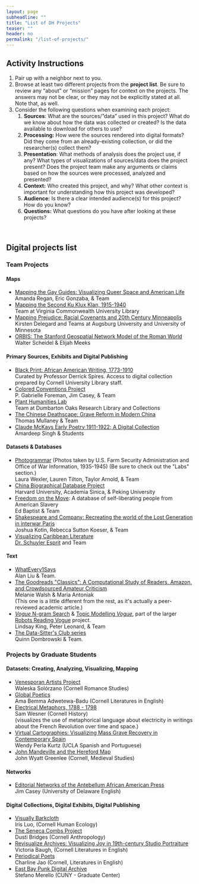 ```yaml
---
layout: page
subheadline: ""
title: "List of DH Projects"
teaser: ""
header: no
permalink: "/list-of-projects/"
---
```


## **Activity Instructions**

1. Pair up with a neighbor next to you.   
2. Browse at least two different projects from the **project list**. Be sure to review any “about” or “mission” pages for context on the projects. The answers may not be clear, or they may not be explicitly stated at all. Note that, as well.   
3. Consider the following questions when examining each project:  
   1. **Sources**: What are the sources/”data” used in this project? What do we know about how the data was collected or created? Is the data available to download for others to use?   
   2. **Processing:** How were the sources rendered into digital formats? Did they come from an already-existing collection, or did the researcher(s) collect them?   
   3. **Presentation**: What methods of analysis does the project use, if any? What types of visualizations of sources/data does the project present?  Does the project team make any arguments or claims based on how the sources were processed, analyzed and presented?  
   4. **Context:** Who created this project, and why? What other context is important for understanding how this project was developed?  
   5. **Audience:** Is there a clear intended audience(s) for this project? How do you know?  
   6. **Questions:** What questions do you have after looking at these projects?
<br>

## **Digital projects list**

### Team Projects

#### Maps

* [Mapping the Gay Guides: Visualizing Queer Space and American Life](https://www.mappingthegayguides.org/)  
   Amanda Regan, Eric Gonzaba, & Team  
* [Mapping the Second Ku Klux Klan, 1915-1940](https://labs.library.vcu.edu/klan/)  
   Team at Virginia Commonwealth University Library  
* [Mapping Prejudice: Racial Covenants and 20th Century Minneapolis](https://www.mappingprejudice.org/)  
   Kirsten Delegard and Teams at Augsburg University and University of Minnesota  
* [ORBIS: The Stanford Geospatial Network Model of the Roman World](http://orbis.stanford.edu/)  
   Walter Scheidel & Elijah Meeks

#### Primary Sources, Exhibits and Digital Publishing

* [Black Print: African American Writing, 1773-1910](https://exhibits.library.cornell.edu/blackprint)  
  Curated by Professor Derrick Spires. Access to digital collection prepared by Cornell University Library staff.  
* [Colored Conventions Project](https://coloredconventions.org/)  
   P. Gabrielle Foreman, Jim Casey, & Team  
* [Plant Humanities Lab](https://lab.plant-humanities.org/)  
   Team at Dumbarton Oaks Research Library and Collections  
* [The Chinese Deathscape: Grave Reform in Modern China](http://chinesedeathscape.org/)  
   Thomas Mullaney & Team  
* [Claude McKays Early Poetry 1911-1922; A Digital Collection](https://scalar.lehigh.edu/mckay/index)  
   Amardeep Singh & Students

#### Datasets & Databases

* [Photogrammar](http://photogrammar.yale.edu/) (Photos taken by U.S. Farm Security Administration and Office of War Information, 1935-1945) (Be sure to check out the "Labs" section.)  
   Laura Wexler, Lauren Tilton, Taylor Arnold, & Team  
* [China Biographical Database Project](https://projects.iq.harvard.edu/cbdb)  
   Harvard University, Academia Sinica, & Peking University  
* [Freedom on the Move](http://freedomonthemove.org): A database of self-liberating people from American Slavery  
   Ed Baptist & Team  
* [Shakespeare and Company: Recreating the world of the Lost Generation in interwar Paris](https://shakespeareandco.princeton.edu/)  
   Joshua Kotin, Rebecca Sutton Koeser, & Team  
* [Visualizing Caribbean Literature](https://createcaribbean.org/vcl/home/)  
  [Dr. Schuyler Esprit](https://schuyleresprit.com/esprit/) and Team

#### Text

* [WhatEvery1Says](https://we1s.ucsb.edu/)  
   Alan Liu & Team.  
* [The Goodreads "Classics": A Computational Study of Readers, Amazon, and Crowdsourced Amateur Criticism](https://post45.org/2021/04/the-goodreads-classics-a-computational-study-of-readers-amazon-and-crowdsourced-amateur-criticism/)  
   Melanie Walsh & Maria Antoniak  
   (This one is a little different from the rest, as it's actually a peer-reviewed academic article.)  
* [*Vogue* N-gram Search](http://bookworm.library.yale.edu/) & [Topic Modelling *Vogue*](http://dh.library.yale.edu/projects/vogue/topics/), part of the larger [Robots Reading Vogue](http://dh.library.yale.edu/projects/vogue/) project.  
   Lindsay King, Peter Leonard, & Team  
* [The Data-Sitter's Club series](https://datasittersclub.github.io/site/index.html)  
   Quinn Dombrowski & Team.

 

### Projects by Graduate Students

#### Datasets: Creating, Analyzing, Visualizing, Mapping

* [Venesporan Artists Project](https://www.venesporanartists.org/)  
   Waleska Solórzano (Cornell Romance Studies)   
* [Global Poetics](https://globalpoetics.org/)  
   Ama Bemma Adwetewa-Badu (Cornell Literatures in English)  
* [Electrical Metaphors, 1788 \- 1798](https://sswesner.carto.com/builder/03c00f41-0abb-496b-bb41-411d83cd566c/embed)  
   Sam Wesner (Cornell History)  
   (visualizes the use of metaphorical language about electricity in writings about the French Revolution over time and space.)  
* [Virtual Cartographies: Visualizing Mass Grave Recovery in Contemporary Spain](http://virtualcartographies.com/index.html)  
   Wendy Perla Kurtz (UCLA Spanish and Portuguese)  
* [John Mandeville and the Hereford Map](http://historiacartarum.org/john-mandeville-and-the-hereford-map-2/what-are-you/)  
   John Wyatt Greenlee (Cornell, Medieval Studies)

#### Networks

* [Editorial Networks of the Antebellum African American Press](http://jim-casey.com/enap/)  
   Jim Casey (University of Delaware English)

#### Digital Collections, Digital Exhibits, Digital Publishing

* [Visually Barkcloth](https://visuallythebarkcloth.com/)  
  Iris Luo, (Cornell Human Ecology)  
* [The Seneca Combs Project](https://senecacombs.org/)  
  Dusti Bridges (Cornell Anthropology)  
* [Revisualize Archives: Visualizing Joy in 19th-century Studio Portraiture](http://revisualizearchives.com/)  
   Victoria Baugh, (Cornell Literatures in English)  
* [Periodical Poets](http://periodicalpoets.com/)  
   Charline Jao (Cornell, Literatures in English)  
* [East Bay Punk Digital Archive](https://eastbaypunkda.com/s/east-bay-punk-digital-archive/page/home)  
   Stefano Merello (CUNY \- Graduate Center)




